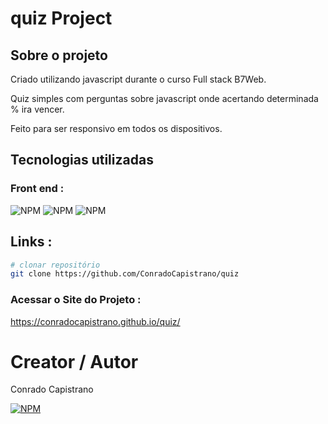 # quiz Project

## Sobre o projeto

Criado utilizando javascript durante o curso Full stack B7Web.

Quiz simples com perguntas sobre javascript onde acertando determinada % ira vencer.

Feito para ser responsivo em todos os dispositivos. 

## Tecnologias utilizadas

### Front end : 
![NPM](https://img.shields.io/badge/HTML5-E34F26?style=for-the-badge&logo=html5&logoColor=white)
![NPM](https://img.shields.io/badge/CSS3-1572B6?style=for-the-badge&logo=css3&logoColor=white)
![NPM](https://img.shields.io/badge/JavaScript-323330?style=for-the-badge&logo=javascript&logoColor=F7DF1E)

## Links :

```bash
# clonar repositório
git clone https://github.com/ConradoCapistrano/quiz
```

### Acessar o Site do Projeto :
https://conradocapistrano.github.io/quiz/

# Creator / Autor

Conrado Capistrano

[![NPM](https://img.shields.io/badge/LinkedIn-0077B5?style=for-the-badge&logo=linkedin&logoColor=white)](https://www.linkedin.com/in/conrado-capistrano88)
